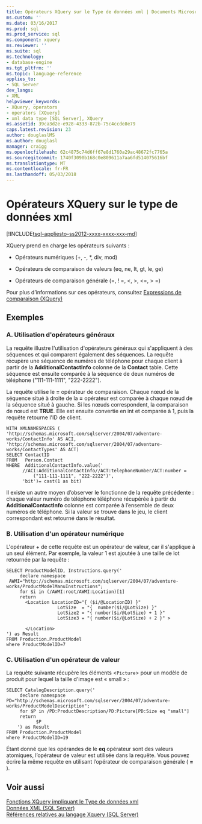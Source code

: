 ```yaml
---
title: Opérateurs XQuery sur le Type de données xml | Documents Microsoft
ms.custom: ''
ms.date: 03/16/2017
ms.prod: sql
ms.prod_service: sql
ms.component: xquery
ms.reviewer: ''
ms.suite: sql
ms.technology:
- database-engine
ms.tgt_pltfrm: ''
ms.topic: language-reference
applies_to:
- SQL Server
dev_langs:
- XML
helpviewer_keywords:
- XQuery, operators
- operators [XQuery]
- xml data type [SQL Server], XQuery
ms.assetid: 39ca3d2e-e928-4333-872b-75c4ccde8e79
caps.latest.revision: 23
author: douglaslMS
ms.author: douglasl
manager: craigg
ms.openlocfilehash: 62c4875c74d6ff67e8d1760a29ac48672fc7765a
ms.sourcegitcommit: 1740f3090b168c0e809611a7aa6fd514075616bf
ms.translationtype: MT
ms.contentlocale: fr-FR
ms.lasthandoff: 05/03/2018
---
```

# <a name="xquery-operators-against-the-xml-data-type"></a>Opérateurs XQuery sur le type de données xml
[!INCLUDE[tsql-appliesto-ss2012-xxxx-xxxx-xxx-md](../includes/tsql-appliesto-ss2012-xxxx-xxxx-xxx-md.md)]

  XQuery prend en charge les opérateurs suivants :  
  
-   Opérateurs numériques (+, -, *, div, mod)  
  
-   Opérateurs de comparaison de valeurs (eq, ne, lt, gt, le, ge)  
  
-   Opérateurs de comparaison générale (=, ! =, \<, >, \<=, > =)  
  
 Pour plus d’informations sur ces opérateurs, consultez [Expressions de comparaison &#40;XQuery&#41;](../xquery/comparison-expressions-xquery.md)  
  
## <a name="examples"></a>Exemples  
  
### <a name="a-using-general-operators"></a>A. Utilisation d'opérateurs généraux  
 La requête illustre l'utilisation d'opérateurs généraux qui s'appliquent à des séquences et qui comparent également des séquences. La requête récupère une séquence de numéros de téléphone pour chaque client à partir de la **AdditionalContactInfo** colonne de la **Contact** table. Cette séquence est ensuite comparée à la séquence de deux numéros de téléphone ("111-111-1111", "222-2222").  
  
 La requête utilise le **=** opérateur de comparaison. Chaque nœud de la séquence situé à droite de la **=** opérateur est comparée à chaque nœud de la séquence situé à gauche. Si les nœuds correspondent, la comparaison de nœud est **TRUE**. Elle est ensuite convertie en int et comparée à 1, puis la requête retourne l'ID de client.  
  
```  
WITH XMLNAMESPACES (  
'http://schemas.microsoft.com/sqlserver/2004/07/adventure-works/ContactInfo' AS ACI,  
'http://schemas.microsoft.com/sqlserver/2004/07/adventure-works/ContactTypes' AS ACT)  
SELECT ContactID   
FROM   Person.Contact  
WHERE  AdditionalContactInfo.value('  
      //ACI:AdditionalContactInfo//ACT:telephoneNumber/ACT:number =   
          ("111-111-1111", "222-2222")',  
      'bit')= cast(1 as bit)  
```  
  
 Il existe un autre moyen d’observer le fonctionne de la requête précédente : chaque valeur numéro de téléphone téléphone récupérée à partir du **AdditionalContactInfo** colonne est comparée à l’ensemble de deux numéros de téléphone. Si la valeur se trouve dans le jeu, le client correspondant est retourné dans le résultat.  
  
### <a name="b-using-a-numeric-operator"></a>B. Utilisation d'un opérateur numérique  
 L'opérateur + de cette requête est un opérateur de valeur, car il s'applique à un seul élément. Par exemple, la valeur 1 est ajoutée à une taille de lot retournée par la requête :  
  
```  
SELECT ProductModelID, Instructions.query('  
     declare namespace   
 AWMI="http://schemas.microsoft.com/sqlserver/2004/07/adventure-works/ProductModelManuInstructions";  
     for $i in (/AWMI:root/AWMI:Location)[1]  
     return   
       <Location LocationID="{ ($i/@LocationID) }"  
                   LotSize  = "{  number($i/@LotSize) }"  
                   LotSize2 = "{ number($i/@LotSize) + 1 }"  
                   LotSize3 = "{ number($i/@LotSize) + 2 }" >  
  
       </Location>  
') as Result  
FROM Production.ProductModel  
where ProductModelID=7  
```  
  
### <a name="c-using-a-value-operator"></a>C. Utilisation d'un opérateur de valeur  
 La requête suivante récupère les éléments <`Picture`> pour un modèle de produit pour lequel la taille d'image est « small » :  
  
```  
SELECT CatalogDescription.query('  
     declare namespace PD="http://schemas.microsoft.com/sqlserver/2004/07/adventure-works/ProductModelDescription";  
     for $P in /PD:ProductDescription/PD:Picture[PD:Size eq "small"]  
     return  
           $P  
    ') as Result  
FROM Production.ProductModel  
where ProductModelID=19  
```  
  
 Étant donné que les opérandes de le **eq** opérateur sont des valeurs atomiques, l’opérateur de valeur est utilisée dans la requête. Vous pouvez écrire la même requête en utilisant l’opérateur de comparaison générale ( **=** ).  
  
## <a name="see-also"></a>Voir aussi  
 [Fonctions XQuery impliquant le Type de données xml](../xquery/xquery-functions-against-the-xml-data-type.md)   
 [Données XML &#40;SQL Server&#41;](../relational-databases/xml/xml-data-sql-server.md)   
 [Références relatives au langage Xquery &#40;SQL Server&#41;](../xquery/xquery-language-reference-sql-server.md)  
  
  
